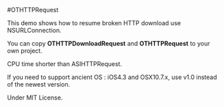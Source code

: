 #OTHTTPRequest

This demo shows how to resume broken HTTP download use NSURLConnection.

You can copy **OTHTTPDownloadRequest** and **OTHTTPRequest** to your own project.

CPU time shorter than ASIHTTPRequest.

If you need to support ancient OS : iOS4.3 and OSX10.7.x, use v1.0 instead of the newest version.

Under MIT License.
